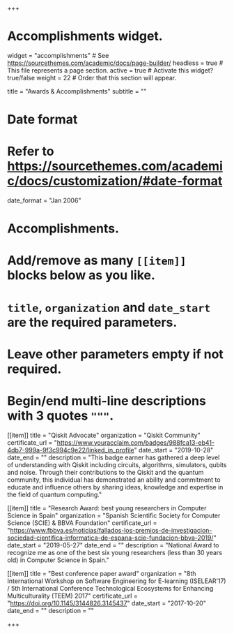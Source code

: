 +++
# Accomplishments widget.
widget = "accomplishments"  # See https://sourcethemes.com/academic/docs/page-builder/
headless = true  # This file represents a page section.
active = true  # Activate this widget? true/false
weight = 22  # Order that this section will appear.

title = "Awards & Accomplish&shy;ments"
subtitle = ""

# Date format
#   Refer to https://sourcethemes.com/academic/docs/customization/#date-format
date_format = "Jan 2006"

# Accomplishments.
#   Add/remove as many `[[item]]` blocks below as you like.
#   `title`, `organization` and `date_start` are the required parameters.
#   Leave other parameters empty if not required.
#   Begin/end multi-line descriptions with 3 quotes `"""`.

[[item]]
  title = "Qiskit Advocate"
  organization = "Qiskit Community"
  certificate_url = "https://www.youracclaim.com/badges/988fca13-eb41-4db7-999a-9f3c994c9e22/linked_in_profile"
  date_start = "2019-10-28"
  date_end = ""
  description = "This badge earner has gathered a deep level of understanding with Qiskit including circuits, algorithms, simulators, qubits and noise. Through their contributions to the Qiskit and the quantum community, this individual has demonstrated an ability and commitment to educate and influence others by sharing ideas, knowledge and expertise in the field of quantum computing."

[[item]]
  title = "Research Award: best young researchers in Computer Science in Spain"
  organization = "Spanish Scientific Society for Computer Science (SCIE) & BBVA Foundation"
  certificate_url = "https://www.fbbva.es/noticias/fallados-los-premios-de-investigacion-sociedad-cientifica-informatica-de-espana-scie-fundacion-bbva-2019/"
  date_start = "2019-05-27"
  date_end = ""
  description = "National Award to recognize me as one of the best six young researchers (less than 30 years old) in Computer Science in Spain."

[[item]]
  title = "Best conference paper award"
  organization = "8th International Workshop on Software Engineering for E-learning (ISELEAR’17) / 5th International Conference Technological Ecosystems for Enhancing Multiculturality (TEEM) 2017"
  certificate_url = "https://doi.org/10.1145/3144826.3145437"
  date_start = "2017-10-20"
  date_end = ""
  description = ""

+++
